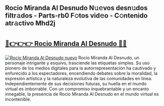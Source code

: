 ## Rocio Miranda Al Desnudo N𝚞𝚎vos desn𝚞dos filtr𝚊dos - Parts-rb0 F𝚘tos vid𝚎o - C𝚘ntenido atr𝚊ctivo Mhd2j

# <h2><a href="http://mb49x6.tromn.icu/?c=Rocio+Miranda+Al+Desnudo">🔗👉👉👉 Rocio Miranda Al Desnudo 🔗🔗</a></h2>

[![Rocio Miranda Al Desnudo nuevo](https://i.imgur.com/pEAQMta.gif)](http://mb49x6.tromn.icu/?c=Rocio+Miranda+Al+Desnudo)
Rocio Miranda Al Desnudo, un personaje intrigante y esquivo, trasciende las etiquetas simples. Su uso pionero de los medios digitales para la autorrepresentación ha cautivado y enfurecido a los espectadores, encendiendo debates sobre la moralidad, la expresión artística y la naturaleza evolutiva de las comunidades en línea. Independientemente de sus decisiones futuras, su huella en el mundo virtual es imborrable. Con un compromiso inquebrantable y un encanto innegable, la presencia de Rocio Miranda Al Desnudo en el mundo virtual es incontenible.
